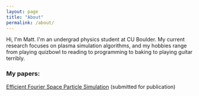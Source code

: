```yaml
---
layout: page
title: "About"
permalink: /about/
---
```


Hi, I'm Matt. I'm an undergrad physics student at CU Boulder. My current research focuses on plasma
simulation algorithms, and my hobbies range from playing quizbowl to reading to programming to
baking to playing guitar terribly.

### My papers:

[Efficient Fourier Space Particle Simulation](https://arxiv.org/abs/1808.03742) (submitted for
  publication)


